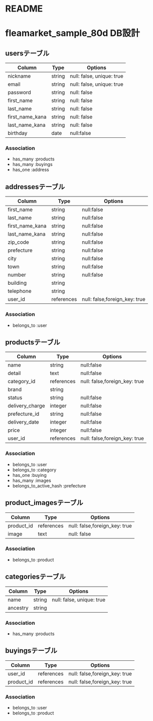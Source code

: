 # README

# fleamarket_sample_80d DB設計

## usersテーブル
|Column|Type|Options|
|------|----|-------|
|nickname|string|null: false, unique: true|
|email|string|null: false, unique: true|
|password|string|null: false|
|first_name|string|null: false|
|last_name|string|null: false|
|first_name_kana|string|null: false|
|last_name_kana|string|null: false|
|birthday|date|null:false|

### Association
- has_many :products
- has_many :buyings
- has_one :address

## addressesテーブル
|Column|Type|Options|
|------|----|-------|
|first_name|string|null:false|
|last_name|string|null:false|
|first_name_kana|string|null:false|
|last_name_kana|string|null:false|
|zip_code|string|null:false|
|prefecture|string|null:false|
|city|string|null:false|
|town|string|null:false|
|number|string|null:false|
|building|string||
|telephone|string||
|user_id|references|null: false,foreign_key: true|

### Association
- belongs_to :user

## productsテーブル
|Column|Type|Options|
|------|----|-------|
|name|string|null:false|
|detail|text|null:false|
|category_id|references|null: false,foreign_key: true|
|brand|string||
|status|string|null:false|
|delivery_charge|integer|null:false|
|prefecture_id|string|null:false|
|delivery_date|integer|null:false|
|price|integer|null:false|
|user_id|references|null: false,foreign_key: true|

### Association
- belongs_to :user
- belongs_to :category
- has_one :buying
- has_many :images
- belongs_to_active_hash :prefecture

## product_imagesテーブル
|Column|Type|Options|
|------|----|-------|
|product_id|references|null: false,foreign_key: true|
|image|text|null: false|

### Association
- belongs_to :product


## categoriesテーブル
|Column|Type|Options|
|------|----|-------|
|name|string|null: false, unique: true|
|ancestry|string||

### Association
- has_many :products

## buyingsテーブル
|Column|Type|Options|
|------|----|-------|
|user_id|references|null: false,foreign_key: true|
|product_id|references|null: false,foreign_key: true|

### Association
- belongs_to :user
- belongs_to :product

